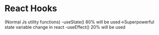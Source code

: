 # React Hooks 

(Normal Js utility functions)
-useState() 80% will be used->Superpowerful state variable change in react
-useEffect() 20% will be used



